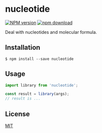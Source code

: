 # nucleotide

  [![NPM version][npm-image]][npm-url]
  [![npm download][download-image]][download-url]

Deal with nucleotides and molecular formula.

## Installation

`$ npm install --save nucleotide`

## Usage

```js
import library from 'nucleotide';

const result = library(args);
// result is ...
```

## License

  [MIT](./LICENSE)

[npm-image]: https://img.shields.io/npm/v/nucleotide.svg?style=flat-square
[npm-url]: https://www.npmjs.com/package/nucleotide
[download-image]: https://img.shields.io/npm/dm/nucleotide.svg?style=flat-square
[download-url]: https://www.npmjs.com/package/nucleotide
